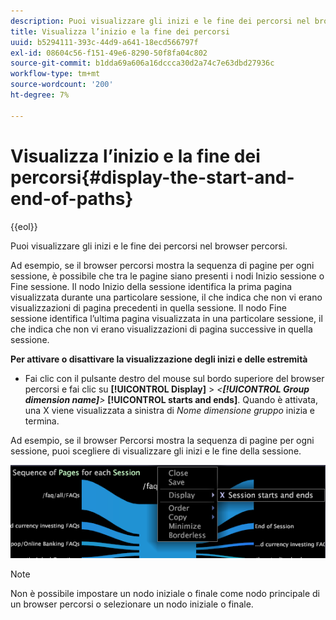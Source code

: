 ```yaml
---
description: Puoi visualizzare gli inizi e le fine dei percorsi nel browser percorsi.
title: Visualizza l’inizio e la fine dei percorsi
uuid: b5294111-393c-44d9-a641-18ecd566797f
exl-id: 08604c56-f151-49e6-8290-50f8fa04c802
source-git-commit: b1dda69a606a16dccca30d2a74c7e63dbd27936c
workflow-type: tm+mt
source-wordcount: '200'
ht-degree: 7%

---
```


# Visualizza l’inizio e la fine dei percorsi{#display-the-start-and-end-of-paths}

{{eol}}

Puoi visualizzare gli inizi e le fine dei percorsi nel browser percorsi.

Ad esempio, se il browser percorsi mostra la sequenza di pagine per ogni sessione, è possibile che tra le pagine siano presenti i nodi Inizio sessione o Fine sessione. Il nodo Inizio della sessione identifica la prima pagina visualizzata durante una particolare sessione, il che indica che non vi erano visualizzazioni di pagina precedenti in quella sessione. Il nodo Fine sessione identifica l’ultima pagina visualizzata in una particolare sessione, il che indica che non vi erano visualizzazioni di pagina successive in quella sessione.

**Per attivare o disattivare la visualizzazione degli inizi e delle estremità**

* Fai clic con il pulsante destro del mouse sul bordo superiore del browser percorsi e fai clic su **[!UICONTROL Display]** > *&lt;**[!UICONTROL Group dimension name]**>* **[!UICONTROL starts and ends]**. Quando è attivata, una X viene visualizzata a sinistra di *Nome dimensione gruppo* inizia e termina.

Ad esempio, se il browser Percorsi mostra la sequenza di pagine per ogni sessione, puoi scegliere di visualizzare gli inizi e le fine della sessione.

![](assets/vis_PathBrowser_StartsAndEnds.png)

>[!NOTE]
>
>Non è possibile impostare un nodo iniziale o finale come nodo principale di un browser percorsi o selezionare un nodo iniziale o finale.

